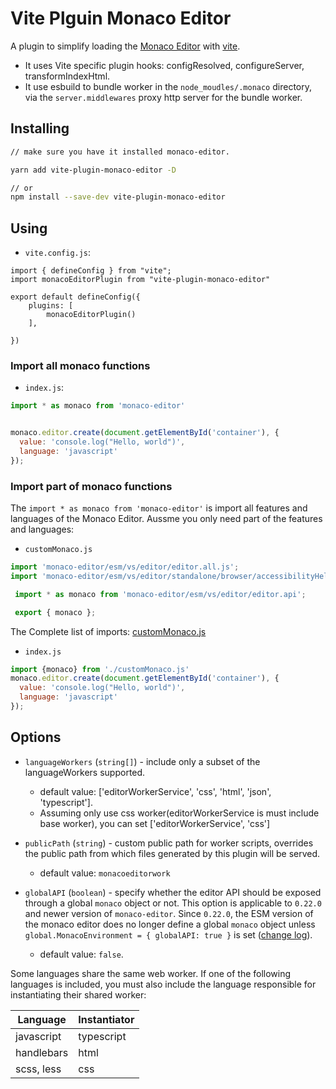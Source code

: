 # Vite Plguin Monaco Editor

A plugin to simplify loading the [Monaco Editor](https://github.com/Microsoft/monaco-editor) with [vite](https://vitejs.dev/).

* It uses Vite specific plugin hooks: configResolved, configureServer, transformIndexHtml.
* It use esbuild to bundle worker in the `node_moudles/.monaco` directory, via the `server.middlewares` proxy http server for the bundle worker. 

## Installing
```sh
// make sure you have it installed monaco-editor.

yarn add vite-plugin-monaco-editor -D

// or
npm install --save-dev vite-plugin-monaco-editor
```
## Using
* `vite.config.js`:
```
import { defineConfig } from "vite";
import monacoEditorPlugin from "vite-plugin-monaco-editor"

export default defineConfig({
    plugins: [
        monacoEditorPlugin()
    ],
    
})

```
### Import all monaco functions
* `index.js`:
```js
import * as monaco from 'monaco-editor'


monaco.editor.create(document.getElementById('container'), {
  value: 'console.log("Hello, world")',
  language: 'javascript'
});
```


### Import part of monaco functions
The `import * as monaco from 'monaco-editor'` is import all features and languages of the Monaco Editor. Aussme you only need part of the features and languages:

* `customMonaco.js`
```js
import 'monaco-editor/esm/vs/editor/editor.all.js';
import 'monaco-editor/esm/vs/editor/standalone/browser/accessibilityHelp/accessibilityHelp.js';

 import * as monaco from 'monaco-editor/esm/vs/editor/editor.api';

 export { monaco };

```
The Complete list of imports: [customMonaco.js](test/src/mona/customMonaco.js)

* `index.js`
```js
import {monaco} from './customMonaco.js'
monaco.editor.create(document.getElementById('container'), {
  value: 'console.log("Hello, world")',
  language: 'javascript'
});
```



## Options

* `languageWorkers` (`string[]`) -  include only a subset of the languageWorkers supported.
  * default value: ['editorWorkerService', 'css', 'html', 'json', 'typescript'].
  *  Assuming only use css worker(editorWorkerService is must include base worker), you can set ['editorWorkerService', 'css']

* `publicPath` (`string`) - custom public path for worker scripts, overrides the public path from which files generated by this plugin will be served.
    * default value: `monacoeditorwork`

* `globalAPI` (`boolean`) - specify whether the editor API should be exposed through a global `monaco` object or not. This option is applicable to `0.22.0` and newer version of `monaco-editor`. Since `0.22.0`, the ESM version of the monaco editor does no longer define a global `monaco` object unless `global.MonacoEnvironment = { globalAPI: true }` is set ([change log](https://github.com/microsoft/monaco-editor/blob/main/CHANGELOG.md#0220-29012021)).
  * default value: `false`.



Some languages share the same web worker. If one of the following languages is included, you must also include the language responsible for instantiating their shared worker:

  | Language      | Instantiator  |
  | ------------- | ------------- |
  | javascript    | typescript    |
  | handlebars    | html          |
  | scss, less    | css           |


